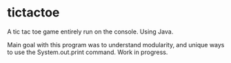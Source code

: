 # tictactoe
A tic tac toe game entirely run on the console. Using Java.

Main goal with this program was to understand modularity, and unique ways to use the System.out.print command.
Work in progress.

